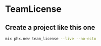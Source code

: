 # TeamLicense
## Create a project like this one
```bash
mix phx.new team_license --live --no-ecto
```

